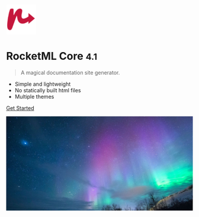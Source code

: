 <!-- _coverpage.md -->

![logo](_media/icon.svg)

# RocketML Core <small>4.1</small>

> A magical documentation site generator.

- Simple and lightweight
- No statically built html files
- Multiple themes

[Get Started](introduction.md)


<!-- background image -->

![](_media/bg.svg)

